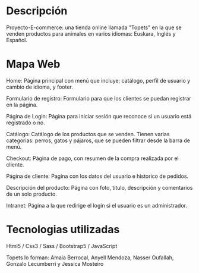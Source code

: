 # Descripción

Proyecto-E-commerce: una tienda online llamada "Topets" en la que se venden productos para animales en varios idiomas: Euskara, Inglés y Español.

# Mapa Web

Home: Página principal con menú que incluye: catálogo, perfil de usuario y cambio de idioma, y footer.


Formulario de registro: Formulario para que los clientes se puedan registrar en la página.


Página de Login: Página para iniciar sesión que reconoce si un usuario está registrado o no.


Catálogo: Catálogo de los productos que se venden. Tienen varias categorias: perros, gatos y pájaros, que se pueden filtrar desde la barra de menú.


Checkout: Página de pago, con resumen de la compra realizada por el cliente.


Página de cliente: Pagina con los datos del usuario e historico de pedidos.


Descripción del producto: Página con foto, titulo, descripción y comentarios de un solo producto.


Intranet: Página a la que redirige el login si el usuario es un administrador.

# Tecnologias utilizadas 

Html5 / Css3 / Sass / Bootstrap5 / JavaScript

Topets lo forman: Amaia Berrocal, Anyell Mendoza, Nasser Oufallah, Gonzalo Lecumberri y Jessica Mosteiro
